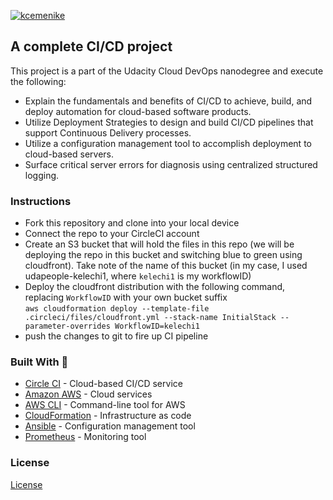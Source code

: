 [![kcemenike](https://circleci.com/gh/kcemenike/autodeploy-project.svg?style=svg)](https://app.circleci.com/pipelines/github/kcemenike/autodeploy-project)

## A complete CI/CD project

This project is a part of the Udacity Cloud DevOps nanodegree and execute the following:

- Explain the fundamentals and benefits of CI/CD to achieve, build, and deploy automation for cloud-based software products.
- Utilize Deployment Strategies to design and build CI/CD pipelines that support Continuous Delivery processes.
- Utilize a configuration management tool to accomplish deployment to cloud-based servers.
- Surface critical server errors for diagnosis using centralized structured logging.

### Instructions

- Fork this repository and clone into your local device
- Connect the repo to your CircleCI account
- Create an S3 bucket that will hold the files in this repo (we will be deploying the repo in this bucket and switching blue to green using cloudfront). Take note of the name of this bucket (in my case, I used udapeople-kelechi1, where `kelechi1` is my workflowID)
- Deploy the cloudfront distribution with the following command, replacing `WorkflowID` with your own bucket suffix  
  `aws cloudformation deploy --template-file .circleci/files/cloudfront.yml --stack-name InitialStack --parameter-overrides WorkflowID=kelechi1`
- push the changes to git to fire up CI pipeline


### Built With 💓

- [Circle CI](www.circleci.com) - Cloud-based CI/CD service
- [Amazon AWS](https://aws.amazon.com/) - Cloud services
- [AWS CLI](https://aws.amazon.com/cli/) - Command-line tool for AWS
- [CloudFormation](https://aws.amazon.com/cloudformation/) - Infrastructure as code
- [Ansible](https://www.ansible.com/) - Configuration management tool
- [Prometheus](https://prometheus.io/) - Monitoring tool

### License

[License](LICENSE.md)
